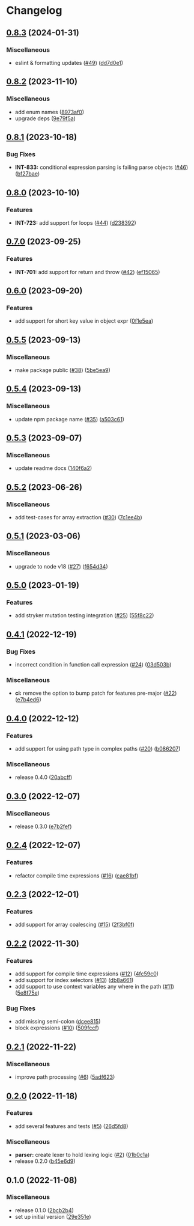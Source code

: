 # Changelog

## [0.8.3](https://github.com/rudderlabs/rudder-json-template-engine/compare/v0.8.2...v0.8.3) (2024-01-31)


### Miscellaneous

* eslint & formatting updates ([#49](https://github.com/rudderlabs/rudder-json-template-engine/issues/49)) ([dd7d0e1](https://github.com/rudderlabs/rudder-json-template-engine/commit/dd7d0e12e855ff42f37952ba1e90b9f4f0ebf3ea))

## [0.8.2](https://github.com/rudderlabs/rudder-json-template-engine/compare/v0.8.1...v0.8.2) (2023-11-10)

### Miscellaneous

- add enum names ([8973af0](https://github.com/rudderlabs/rudder-json-template-engine/commit/8973af021ad17485ad0d38fc4377ae770ed50f65))
- upgrade deps ([9e79f5a](https://github.com/rudderlabs/rudder-json-template-engine/commit/9e79f5ad883561222967b77e4b39080f96105ddb))

## [0.8.1](https://github.com/rudderlabs/rudder-json-template-engine/compare/v0.8.0...v0.8.1) (2023-10-18)

### Bug Fixes

- **INT-833:** conditional expression parsing is failing parse objects ([#46](https://github.com/rudderlabs/rudder-json-template-engine/issues/46)) ([bf27bae](https://github.com/rudderlabs/rudder-json-template-engine/commit/bf27baec9011d54d449adf8c1b4f5ce72d7f3444))

## [0.8.0](https://github.com/rudderlabs/rudder-json-template-engine/compare/v0.7.0...v0.8.0) (2023-10-10)

### Features

- **INT-723:** add support for loops ([#44](https://github.com/rudderlabs/rudder-json-template-engine/issues/44)) ([d238392](https://github.com/rudderlabs/rudder-json-template-engine/commit/d238392a6cd2674b9bac3e22b8ee5a3f9eca40f3))

## [0.7.0](https://github.com/rudderlabs/rudder-json-template-engine/compare/v0.6.0...v0.7.0) (2023-09-25)

### Features

- **INT-701:** add support for return and throw ([#42](https://github.com/rudderlabs/rudder-json-template-engine/issues/42)) ([ef15065](https://github.com/rudderlabs/rudder-json-template-engine/commit/ef15065376aa5cdfb6cb613f85e63b26cec9a5f0))

## [0.6.0](https://github.com/rudderlabs/rudder-json-template-engine/compare/v0.5.5...v0.6.0) (2023-09-20)

### Features

- add support for short key value in object expr ([0f1e5ea](https://github.com/rudderlabs/rudder-json-template-engine/commit/0f1e5ea720118edd4e9bed8414164f23b3aa64fe))

## [0.5.5](https://github.com/rudderlabs/rudder-json-template-engine/compare/v0.5.4...v0.5.5) (2023-09-13)

### Miscellaneous

- make package public ([#38](https://github.com/rudderlabs/rudder-json-template-engine/issues/38)) ([5be5ea9](https://github.com/rudderlabs/rudder-json-template-engine/commit/5be5ea9a24448245b6e8f99a3dfd684df9b21f87))

## [0.5.4](https://github.com/rudderlabs/rudder-json-template-engine/compare/v0.5.3...v0.5.4) (2023-09-13)

### Miscellaneous

- update npm package name ([#35](https://github.com/rudderlabs/rudder-json-template-engine/issues/35)) ([a503c61](https://github.com/rudderlabs/rudder-json-template-engine/commit/a503c6124f88a42bf33da3669c293e260cd67ad2))

## [0.5.3](https://github.com/rudderlabs/rudder-json-template-engine/compare/v0.5.2...v0.5.3) (2023-09-07)

### Miscellaneous

- update readme docs ([140f6a2](https://github.com/rudderlabs/rudder-json-template-engine/commit/140f6a2d7566ac77e0c918e70289b899ab54de24))

## [0.5.2](https://github.com/rudderlabs/rudder-json-template-engine/compare/v0.5.1...v0.5.2) (2023-06-26)

### Miscellaneous

- add test-cases for array extraction ([#30](https://github.com/rudderlabs/rudder-json-template-engine/issues/30)) ([7c1ee4b](https://github.com/rudderlabs/rudder-json-template-engine/commit/7c1ee4b8827930db0eaf5869135f46153e4ea5a1))

## [0.5.1](https://github.com/rudderlabs/rudder-json-template-engine/compare/v0.5.0...v0.5.1) (2023-03-06)

### Miscellaneous

- upgrade to node v18 ([#27](https://github.com/rudderlabs/rudder-json-template-engine/issues/27)) ([f654d34](https://github.com/rudderlabs/rudder-json-template-engine/commit/f654d34efad5cf5ef91b17ff4be77d07462a6da3))

## [0.5.0](https://github.com/rudderlabs/rudder-json-template-engine/compare/v0.4.1...v0.5.0) (2023-01-19)

### Features

- add stryker mutation testing integration ([#25](https://github.com/rudderlabs/rudder-json-template-engine/issues/25)) ([55f8c22](https://github.com/rudderlabs/rudder-json-template-engine/commit/55f8c22783b35311ea56e6daab41773fa0bfab0b))

## [0.4.1](https://github.com/rudderlabs/rudder-json-template-engine/compare/v0.4.0...v0.4.1) (2022-12-19)

### Bug Fixes

- incorrect condition in function call expression ([#24](https://github.com/rudderlabs/rudder-json-template-engine/issues/24)) ([03d503b](https://github.com/rudderlabs/rudder-json-template-engine/commit/03d503b1bd5f08fa1df77229989415bc5bbc0f0e))

### Miscellaneous

- **ci:** remove the option to bump patch for features pre-major ([#22](https://github.com/rudderlabs/rudder-json-template-engine/issues/22)) ([e7b4ed6](https://github.com/rudderlabs/rudder-json-template-engine/commit/e7b4ed62f7951cac162bb330b920c05531b6c7da))

## [0.4.0](https://github.com/rudderlabs/rudder-json-template-engine/compare/v0.3.0...v0.4.0) (2022-12-12)

### Features

- add support for using path type in complex paths ([#20](https://github.com/rudderlabs/rudder-json-template-engine/issues/20)) ([b086207](https://github.com/rudderlabs/rudder-json-template-engine/commit/b086207750c41c854b6792377dc31a5c30ecc79a))

### Miscellaneous

- release 0.4.0 ([20abcff](https://github.com/rudderlabs/rudder-json-template-engine/commit/20abcffd117f01d538d9395099f6fde4c278a307))

## [0.3.0](https://github.com/rudderlabs/rudder-json-template-engine/compare/v0.2.4...v0.3.0) (2022-12-07)

### Miscellaneous

- release 0.3.0 ([e7b2fef](https://github.com/rudderlabs/rudder-json-template-engine/commit/e7b2fefca4516faa49d59e44a17dd9257cb037b5))

## [0.2.4](https://github.com/rudderlabs/rudder-json-template-engine/compare/v0.2.3...v0.2.4) (2022-12-07)

### Features

- refactor compile time expressions ([#16](https://github.com/rudderlabs/rudder-json-template-engine/issues/16)) ([cae81bf](https://github.com/rudderlabs/rudder-json-template-engine/commit/cae81bfec874c5ba097b2b5f972b5c7bf684874b))

## [0.2.3](https://github.com/rudderlabs/rudder-json-template-engine/compare/v0.2.2...v0.2.3) (2022-12-01)

### Features

- add support for array coalescing ([#15](https://github.com/rudderlabs/rudder-json-template-engine/issues/15)) ([2f3bf0f](https://github.com/rudderlabs/rudder-json-template-engine/commit/2f3bf0fba589edc403b76e5b1da9437fbe91524c))

## [0.2.2](https://github.com/rudderlabs/rudder-json-template-engine/compare/v0.2.1...v0.2.2) (2022-11-30)

### Features

- add support for compile time expressions ([#12](https://github.com/rudderlabs/rudder-json-template-engine/issues/12)) ([4fc59c0](https://github.com/rudderlabs/rudder-json-template-engine/commit/4fc59c00289e1f10c0e22e4f80e7e72316e07091))
- add support for index selectors ([#13](https://github.com/rudderlabs/rudder-json-template-engine/issues/13)) ([db8a661](https://github.com/rudderlabs/rudder-json-template-engine/commit/db8a661decada7c9d6b4d1aab4cda3d25f8fe748))
- add support to use context variables any where in the path ([#11](https://github.com/rudderlabs/rudder-json-template-engine/issues/11)) ([5e8f75e](https://github.com/rudderlabs/rudder-json-template-engine/commit/5e8f75e2fe7d86f8b0409470f5a1385734a686af))

### Bug Fixes

- add missing semi-colon ([dcee815](https://github.com/rudderlabs/rudder-json-template-engine/commit/dcee8151379f86f98699683e92168f29fdbbfac7))
- block expressions ([#10](https://github.com/rudderlabs/rudder-json-template-engine/issues/10)) ([509fccf](https://github.com/rudderlabs/rudder-json-template-engine/commit/509fccf90190da65b929c9c149fbdaed3e45a174))

## [0.2.1](https://github.com/rudderlabs/rudder-json-template-engine/compare/v0.2.0...v0.2.1) (2022-11-22)

### Miscellaneous

- improve path processing ([#6](https://github.com/rudderlabs/rudder-json-template-engine/issues/6)) ([5adf623](https://github.com/rudderlabs/rudder-json-template-engine/commit/5adf623c4b34b34c90c7530bc93368156dffe797))

## [0.2.0](https://github.com/rudderlabs/rudder-json-template-engine/compare/v0.1.0...v0.2.0) (2022-11-18)

### Features

- add several features and tests ([#5](https://github.com/rudderlabs/rudder-json-template-engine/issues/5)) ([26d5fd8](https://github.com/rudderlabs/rudder-json-template-engine/commit/26d5fd814810a4972c503221d5bf9bca07720127))

### Miscellaneous

- **parser:** create lexer to hold lexing logic ([#2](https://github.com/rudderlabs/rudder-json-template-engine/issues/2)) ([01b0c1a](https://github.com/rudderlabs/rudder-json-template-engine/commit/01b0c1a9d44ba18178de7948e9ede12e28557dd1))
- release 0.2.0 ([b45e6d9](https://github.com/rudderlabs/rudder-json-template-engine/commit/b45e6d95f380de8dbf0617fe2fee8919e16d9f8d))

## 0.1.0 (2022-11-08)

### Miscellaneous

- release 0.1.0 ([2bcb2b4](https://github.com/rudderlabs/rudder-json-template-engine/commit/2bcb2b40f6c5b88169023a1e572f188ebd4b6240))
- set up initial version ([29e351e](https://github.com/rudderlabs/rudder-json-template-engine/commit/29e351ea77ca89b2e0f945b17b1ab8fb9cbce86a))

